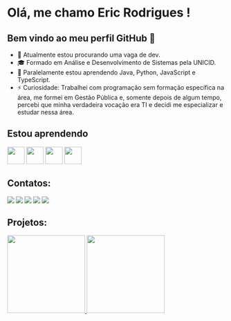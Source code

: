 # Olá, me chamo Eric Rodrigues ! 
## Bem vindo ao meu perfil GitHub 👋

- 🔭 Atualmente estou procurando uma vaga de dev.
- 🎓 Formado em Análise e Desenvolvimento de Sistemas pela UNICID.
- 🌱 Paralelamente estou aprendendo Java, Python, JavaScript e TypeScript.
- ⚡ Curiosidade: Trabalhei com programação sem formação específica na área, me formei em Gestão Pública e, somente depois de algum tempo, percebi que minha verdadeira vocação era TI e decidi me especializar e estudar nessa área.

## Estou aprendendo

<div>
<img loading="lazy" src="https://cdn.jsdelivr.net/gh/devicons/devicon@latest/icons/java/java-original-wordmark.svg" width="40" height="40"/>
<img loading="lazy" src="https://cdn.jsdelivr.net/gh/devicons/devicon@latest/icons/python/python-original-wordmark.svg" width="40" height="40"/>
<img loading="lazy" src="https://cdn.jsdelivr.net/gh/devicons/devicon@latest/icons/javascript/javascript-original.svg" width="40" height="40"/>
<img loading="lazy" src="https://cdn.jsdelivr.net/gh/devicons/devicon@latest/icons/typescript/typescript-original.svg" width="40" height="40"/>
</div>
          
## Contatos:

<div>
<a href="https://www.linkedin.com/in/eriicrodriigues" target="_blank"><img loading="lazy" src="https://img.shields.io/badge/-LinkedIn-%230077B5?style=for-the-badge&logo=linkedin&logoColor=white" target="_blank"></a>
<a href="mailto:ericrodrigues14@gmail.com" target="_blank"><img loading="lazy" src="https://img.shields.io/badge/Gmail-D14836?style=for-the-badge&logo=gmail&logoColor=white" target="_blank"></a>
<a href="https://ericdesigndrive.wixsite.com/portifolio" target="_blank"><img loading=lazy src="https://img.shields.io/badge/portfolio-000FFF?style=for-the-badge&logo=internetcomputer&logoColor=white" target="_blank"></a>
<a href="https://www.youtube.com/@EricDriver" target="_blank"><img loading="lazy" src="https://img.shields.io/badge/YouTube-FF0000?style=for-the-badge&logo=youtube&logoColor=white" target="_blank"></a>
<a href="https://instagram.com/eriicrodriigues" target="_blank"><img loading="lazy" src="https://img.shields.io/badge/-Instagram-%23E4405F?style=for-the-badge&logo=instagram&logoColor=white" target="_blank"></a>
</div>

## Projetos:

<div>
<a href="https://github.com/eriicrodriigues">
<img loading="lazy" height="180em" src="https://github-readme-stats.vercel.app/api/top-langs/?username=eriicrodriigues&layout=compact&langs_count=7&theme=dracula"/>
<img loading="lazy" height="180em" src="https://github-readme-stats.vercel.app/api?username=eriicrodriigues&show_icons=true&theme=dracula&include_all_commits=true&count_private=true"/>
</div>

## 

